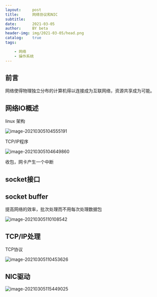 ```yaml
---
layout:     post
title:      网络协议和NIC
subtitle:   
date:       2021-03-05
author:     BY beta
header-img: img/2021-03-05/head.png
catalog:    true
tags:

    - 网络
    - 操作系统
---
```


## 前言

网络使得物理独立分布的计算机得以连接成为互联网络，资源共享成为可能。

## 网络IO概述

linux 架构

![image-20210305104555191](https://i.loli.net/2021/03/05/1s5V7bwjFPn3lWR.png)

TCP/IP程序

![image-20210305104649860](https://i.loli.net/2021/03/05/mUxh9NSFkDbq4E2.png)

收包，网卡产生一个中断

## socket接口



## socket buffer

提高网络的效率，批次处理而不用每次处理数据包

![image-20210305110108542](https://i.loli.net/2021/03/05/sP4JL26DRBV5MKu.png)

## TCP/IP处理

TCP协议 

![image-20210305110453626](https://i.loli.net/2021/03/05/O2gGE43NCkb9LIJ.png)

## NIC驱动

![image-20210305115449025](https://i.loli.net/2021/03/05/O2gGE43NCkb9LIJ.png)
